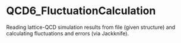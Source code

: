 # QCD6_FluctuationCalculation

Reading lattice-QCD simulation results from file (given structure) and calculating fluctuations and errors (via Jackknife).

